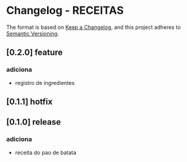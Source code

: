 # Changelog - RECEITAS

The format is based on [Keep a Changelog](https://keepachangelog.com/en/1.0.0/),
and this project adheres to [Semantic Versioning](https://semver.org/spec/v2.0.0.html).

## [0.2.0] feature
### adiciona
- registro de ingredientes

## [0.1.1] hotfix

## [0.1.0] release
### adiciona 
- receita do pao de batata

